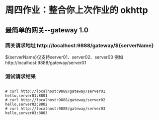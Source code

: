 # 周四作业：整合你上次作业的 okhttp

## 最简单的网关--gateway 1.0

### 网关请求地址 http://localhost:9888/gateway/${serverName}
${serverName}仅支持server01、server02、server03
例如 http://localhost:9888/gateway/server01

### 测试请求结果
```shell script

# curl http://localhost:9888/gateway/server01 
hello,server01:8801
# curl http://localhost:9888/gateway/server02
hello,server02:8802
# curl http://localhost:9888/gateway/server03 
hello,server03:8803

```